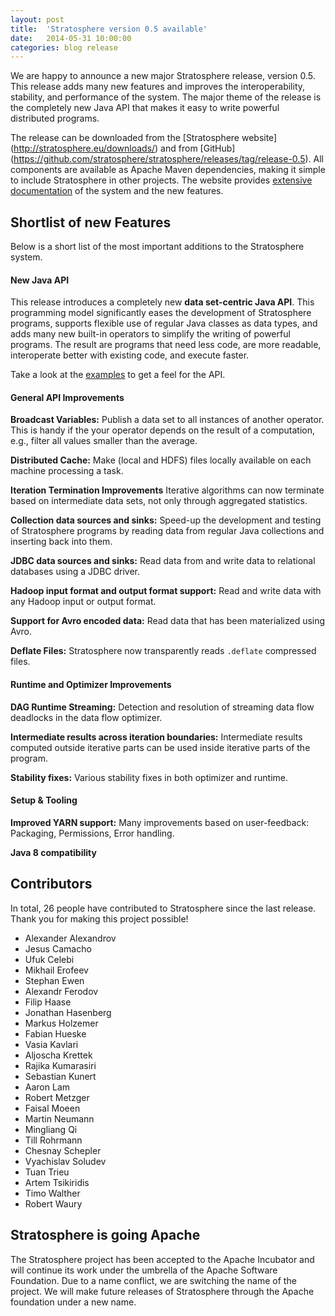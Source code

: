 ```yaml
---
layout: post
title:  'Stratosphere version 0.5 available'
date:   2014-05-31 10:00:00
categories: blog release
---
```


We are happy to announce a new major Stratosphere release, version 0.5. This release adds many new features and improves the interoperability, stability, and performance of the system. The major theme of the release is the completely new Java API that makes it easy to write powerful distributed programs.

The release can be downloaded from the [Stratosphere website] (http://stratosphere.eu/downloads/) and from [GitHub] (https://github.com/stratosphere/stratosphere/releases/tag/release-0.5). All components are available as Apache Maven dependencies, making it simple to include Stratosphere in other projects. The website provides [extensive documentation](http://stratosphere.eu/docs/0.5/) of the system and the new features.



## Shortlist of new Features

Below is a short list of the most important additions to the Stratosphere system.

#### New Java API
This release introduces a completely new **data set-centric Java API**. This programming model significantly eases the development of Stratosphere programs, supports flexible use of regular Java classes as data types, and adds many new built-in operators to simplify the writing of powerful programs. The result are programs that need less code, are more readable, interoperate better with existing code, and execute faster.

Take a look at the [examples](http://stratosphere.eu/docs/0.5/programming_guides/examples_java.html)  to get a feel for the API.


#### General API Improvements
**Broadcast Variables:** Publish a data set to all instances of another operator. This is handy if the your operator depends on the result of a computation, e.g., filter all values smaller than the average.

**Distributed Cache:** Make (local and HDFS) files locally available on each machine processing a task.

**Iteration Termination Improvements** Iterative algorithms can now terminate based on intermediate data sets, not only through aggregated statistics.

**Collection data sources and sinks:** Speed-up the development and testing of Stratosphere programs by reading data from regular Java collections and inserting back into them.

**JDBC data sources and sinks:** Read data from and write data to relational databases using a JDBC driver.

**Hadoop input format and output format support:** Read and write data with any Hadoop input or output format.

**Support for Avro encoded data:** Read data that has been materialized using Avro.

**Deflate Files:** Stratosphere now transparently reads `.deflate` compressed files.


#### Runtime and Optimizer Improvements

**DAG Runtime Streaming:** Detection and resolution of streaming data flow deadlocks in the data flow optimizer.

**Intermediate results across iteration boundaries:** Intermediate results computed outside iterative parts can be used inside iterative parts of the program.

**Stability fixes:** Various stability fixes in both optimizer and runtime.


#### Setup & Tooling

**Improved YARN support:** Many improvements based on user-feedback: Packaging, Permissions, Error handling.

**Java 8 compatibility**


## Contributors

In total, 26 people have contributed to Stratosphere since the last release. Thank you for making this project possible!


* Alexander Alexandrov
* Jesus Camacho
* Ufuk Celebi
* Mikhail Erofeev
* Stephan Ewen
* Alexandr Ferodov
* Filip Haase
* Jonathan Hasenberg
* Markus Holzemer
* Fabian Hueske
* Vasia Kavlari
* Aljoscha Krettek
* Rajika Kumarasiri
* Sebastian Kunert
* Aaron Lam
* Robert Metzger
* Faisal Moeen
* Martin Neumann
* Mingliang Qi
* Till Rohrmann
* Chesnay Schepler
* Vyachislav Soludev
* Tuan Trieu
* Artem Tsikiridis
* Timo Walther
* Robert Waury


## Stratosphere is going Apache

The Stratosphere project has been accepted to the Apache Incubator and will continue its work under the umbrella of the Apache Software Foundation. Due to a name conflict, we are switching the name of the project. We will make future releases of Stratosphere through the Apache foundation under a new name.

